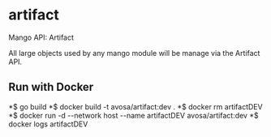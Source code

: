 # artifact
Mango API: Artifact

All large objects used by any mango module will be manage via the Artifact API.

## Run with Docker
*$ go build
*$ docker build -t avosa/artifact:dev .
*$ docker rm artifactDEV
*$ docker run -d --network host --name artifactDEV avosa/artifact:dev 
*$ docker logs artifactDEV